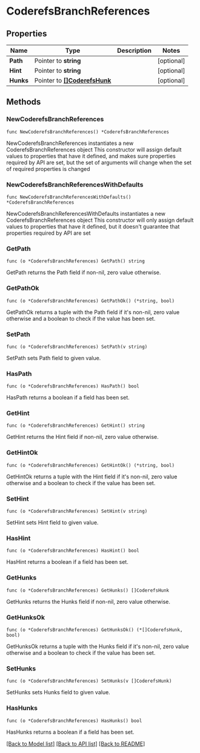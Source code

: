 # CoderefsBranchReferences

## Properties

Name | Type | Description | Notes
------------ | ------------- | ------------- | -------------
**Path** | Pointer to **string** |  | [optional] 
**Hint** | Pointer to **string** |  | [optional] 
**Hunks** | Pointer to [**[]CoderefsHunk**](CoderefsHunk.md) |  | [optional] 

## Methods

### NewCoderefsBranchReferences

`func NewCoderefsBranchReferences() *CoderefsBranchReferences`

NewCoderefsBranchReferences instantiates a new CoderefsBranchReferences object
This constructor will assign default values to properties that have it defined,
and makes sure properties required by API are set, but the set of arguments
will change when the set of required properties is changed

### NewCoderefsBranchReferencesWithDefaults

`func NewCoderefsBranchReferencesWithDefaults() *CoderefsBranchReferences`

NewCoderefsBranchReferencesWithDefaults instantiates a new CoderefsBranchReferences object
This constructor will only assign default values to properties that have it defined,
but it doesn't guarantee that properties required by API are set

### GetPath

`func (o *CoderefsBranchReferences) GetPath() string`

GetPath returns the Path field if non-nil, zero value otherwise.

### GetPathOk

`func (o *CoderefsBranchReferences) GetPathOk() (*string, bool)`

GetPathOk returns a tuple with the Path field if it's non-nil, zero value otherwise
and a boolean to check if the value has been set.

### SetPath

`func (o *CoderefsBranchReferences) SetPath(v string)`

SetPath sets Path field to given value.

### HasPath

`func (o *CoderefsBranchReferences) HasPath() bool`

HasPath returns a boolean if a field has been set.

### GetHint

`func (o *CoderefsBranchReferences) GetHint() string`

GetHint returns the Hint field if non-nil, zero value otherwise.

### GetHintOk

`func (o *CoderefsBranchReferences) GetHintOk() (*string, bool)`

GetHintOk returns a tuple with the Hint field if it's non-nil, zero value otherwise
and a boolean to check if the value has been set.

### SetHint

`func (o *CoderefsBranchReferences) SetHint(v string)`

SetHint sets Hint field to given value.

### HasHint

`func (o *CoderefsBranchReferences) HasHint() bool`

HasHint returns a boolean if a field has been set.

### GetHunks

`func (o *CoderefsBranchReferences) GetHunks() []CoderefsHunk`

GetHunks returns the Hunks field if non-nil, zero value otherwise.

### GetHunksOk

`func (o *CoderefsBranchReferences) GetHunksOk() (*[]CoderefsHunk, bool)`

GetHunksOk returns a tuple with the Hunks field if it's non-nil, zero value otherwise
and a boolean to check if the value has been set.

### SetHunks

`func (o *CoderefsBranchReferences) SetHunks(v []CoderefsHunk)`

SetHunks sets Hunks field to given value.

### HasHunks

`func (o *CoderefsBranchReferences) HasHunks() bool`

HasHunks returns a boolean if a field has been set.


[[Back to Model list]](../README.md#documentation-for-models) [[Back to API list]](../README.md#documentation-for-api-endpoints) [[Back to README]](../README.md)


